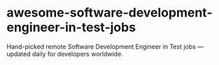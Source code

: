 # awesome-software-development-engineer-in-test-jobs
Hand-picked remote Software Development Engineer in Test jobs — updated daily for developers worldwide.
